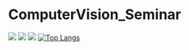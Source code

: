 # ComputerVision_Seminar
<a href="https://hits.seeyoufarm.com"><img src="https://hits.seeyoufarm.com/api/count/incr/badge.svg?url=https%3A%2F%2Fgithub.com%2FPark-da-in&count_bg=%2379C83D&title_bg=%23555555&icon=&icon_color=%23E7E7E7&title=hits&edge_flat=false"/></a>
<img src="https://img.shields.io/badge/Python-3776AB?style=flat&logo=Python&logoColor=white"/>
<img src="https://capsule-render.vercel.app/api?type=slice&color=auto&height=300&section=header&text=Computer_Vision&fontSize=90" />
[![Top Langs](https://github-readme-stats.vercel.app/api/top-langs/?username=Park-da-in&langs_count=8)](https://github.com/Park-da-in/github-readme-stats)

<a href="[주소(url)](https://020604di.tistory.com/)">
